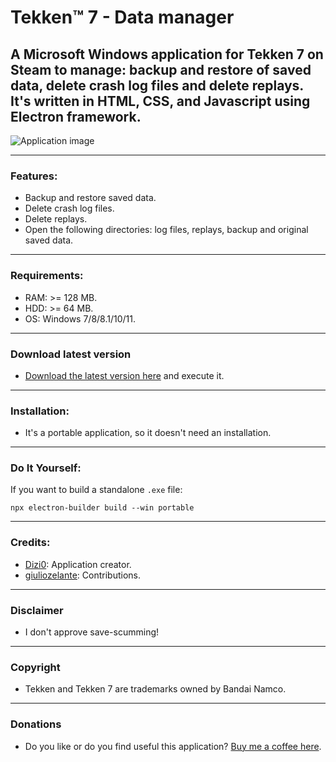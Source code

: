 # Tekken:tm: 7 - Data manager 

## A Microsoft Windows application for Tekken 7 on Steam to manage: backup and restore of saved data, delete crash log files and delete replays. It's written in HTML, CSS, and Javascript using Electron framework.

![Application image](https://user-images.githubusercontent.com/45762339/167675808-529a735b-d7a2-43d8-9397-997a995cf429.png)

---

### Features:
* Backup and restore saved data.
* Delete crash log files.
* Delete replays.
* Open the following directories: log files, replays, backup and original saved data.

---

### Requirements:

* RAM: >= 128 MB.
* HDD: >= 64 MB.
* OS: Windows 7/8/8.1/10/11.

---

### Download latest version

* [Download the latest version here](https://github.com/pomodori92/Tekken-7-Helper/releases/latest) and execute it.

---

### Installation:

* It's a portable application, so it doesn't need an installation.

---

### Do It Yourself:
If you want to build a standalone `.exe` file:

`npx electron-builder build --win portable`

---

### Credits:
* [Dizi0](https://github.com/Dizi0): Application creator.
* [giuliozelante](https://github.com/giuliozelante): Contributions.

---

### Disclaimer
* I don't approve save-scumming!

---

### Copyright
* Tekken and Tekken 7 are trademarks owned by Bandai Namco.

---

### Donations
* Do you like or do you find useful this application? [Buy me a coffee here](https://paypal.me/fabriziopomodori?country.x=IT&locale.x=it_IT).
